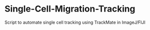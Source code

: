 # Single-Cell-Migration-Tracking
Script to automate single cell tracking using TrackMate in ImageJ/FIJI
